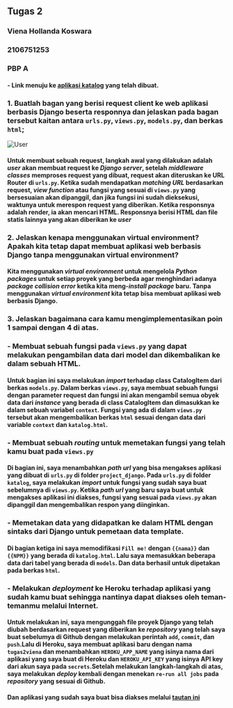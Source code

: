 ## Tugas 2

### Viena Hollanda Koswara 
### 2106751253
### PBP A

#### - Link menuju ke [aplikasi katalog](https://tugas2viena.herokuapp.com/) yang telah dibuat.

### 1. Buatlah bagan yang berisi request client ke web aplikasi berbasis Django beserta responnya dan jelaskan pada bagan tersebut kaitan antara `urls.py`, `views.py`, `models.py`, dan berkas `html`;

![User](https://user-images.githubusercontent.com/112618738/190313748-a0ba9c05-ed78-4c65-9091-f92463994b4e.png)



#### Untuk membuat sebuah request, langkah awal yang dilakukan adalah *user* akan membuat request ke *Django server*, setelah *middleware classes* memproses request yang dibuat, request akan diteruskan ke URL Router di `urls.py`. Ketika sudah mendapatkan *matching URL* berdasarkan request, *view function* atau fungsi yang sesuai di `views.py` yang bersesuaian akan dipanggil, dan jika fungsi ini sudah dieksekusi, waktunya untuk merespon request yang diberikan. Ketika responsnya adalah render, ia akan mencari HTML. Responsnya berisi HTML dan file statis lainnya yang akan diberikan ke *user*


### 2. Jelaskan kenapa menggunakan virtual environment? Apakah kita tetap dapat membuat aplikasi web berbasis Django tanpa menggunakan virtual environment?
#### Kita menggunakan *virtual environment* untuk mengelola *Python packages* untuk setiap proyek yang berbeda agar menghindari adanya *package collision error* ketika kita meng-*install package* baru. Tanpa menggunakan *virtual environment* kita tetap bisa membuat aplikasi web berbasis Django.

### 3. Jelaskan bagaimana cara kamu mengimplementasikan poin 1 sampai dengan 4 di atas.
### - Membuat sebuah fungsi pada `views.py` yang dapat melakukan pengambilan data dari model dan dikembalikan ke dalam sebuah HTML.
#### Untuk bagian ini saya melakukan *import* terhadap class CatalogItem dari berkas `models.py`. Dalam berkas `views.py`, saya membuat sebuah fungsi dengan parameter request dan fungsi ini akan mengambil semua obyek data dari *instance* yang berada di class CatalogItem dan dimasukkan ke dalam sebuah variabel `context`. Fungsi yang ada di dalam `views.py` tersebut akan mengembalikan berkas `html` sesuai dengan data dari variable `context` dan `katalog.html`.


### - Membuat sebuah *routing* untuk memetakan fungsi yang telah kamu buat pada `views.py`
#### Di bagian ini, saya menambahkan *path url* yang bisa mengakses aplikasi yang dibuat di `urls.py` di folder `project_django`. Pada `urls.py` di folder `katalog`, saya melakukan *import* untuk fungsi yang sudah saya buat sebelumnya di `views.py`. Ketika *path url* yang baru saya buat untuk mengakses aplikasi ini diakses, fungsi yang sesuai pada `views.py` akan dipanggil dan mengembalikan respon yang diinginkan.


### - Memetakan data yang didapatkan ke dalam HTML dengan sintaks dari Django untuk pemetaan data template.
#### Di bagian ketiga ini saya memodifikasi `Fill me!` dengan `{{nama}}` dan `{{NPM}}` yang berada di `katalog.html`. Lalu saya memasukkan beberapa data dari tabel yang berada di `models`. Dan data berhasil untuk dipetakan pada berkas `html`.



### - Melakukan *deployment* ke Heroku terhadap aplikasi yang sudah kamu buat sehingga nantinya dapat diakses oleh teman-temanmu melalui Internet.
#### Untuk melakukan ini, saya mengunggah file proyek Django yang telah diubah berdasarkan request yang diberikan ke *repository* yang telah saya buat sebelumya di Github dengan melakukan perintah `add`, `commit`, dan `push`.Lalu di Heroku, saya membuat aplikasi baru dengan nama `tugas2viena` dan menambahkan `HEROKU_APP_NAME` yang isinya nama dari aplikasi yang saya buat di Heroku dan `HEROKU_API_KEY` yang isinya API key dari akun saya pada `secrets`.Setelah melakukan langkah-langkah di atas, saya melakukan *deploy* kembali dengan menekan `re-run all jobs` pada *repository* yang sesuai di Github.


#### Dan aplikasi yang sudah saya buat bisa diakses melalui [tautan ini](https://tugas2viena.herokuapp.com/)


